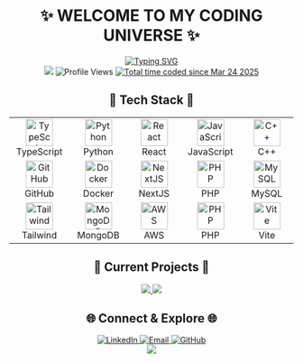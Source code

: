 # <div align="center">✨ WELCOME TO MY CODING UNIVERSE ✨</div>

<div align="center">
  <a href="https://github.com/MikaStiebitz">
    <img src="https://readme-typing-svg.herokuapp.com?font=Fira+Code&size=30&duration=3000&pause=1000&color=F724A9&center=true&vCenter=true&random=false&width=600&height=100&lines=Full-Stack+Developer;Creative+Problem+Solver;Open+Source+Enthusiast;Always+Learning;Rust+Explorer;3D+Printing+Fan" alt="Typing SVG" />
  </a>
</div>

<div align="center">
  <img src="https://custom-icon-badges.demolab.com/badge/Currently-Online-brightgreen?style=for-the-badge&logo=broadcast-tower&logoColor=white"/>
  <img src="https://komarev.com/ghpvc/?username=MikaStiebitz&style=for-the-badge&color=blueviolet" alt="Profile Views"/>
  <a href="https://wakatime.com/@1722166e-293b-46d0-8ece-a536ce873518"><img src="https://wakatime.com/badge/user/1722166e-293b-46d0-8ece-a536ce873518.svg" alt="Total time coded since Mar 24 2025" /></a>
</div>

## <div align="center">🧩 Tech Stack 🧩</div>

<div align="center">
  <table>
    <tr>
      <td align="center" width="96">
        <img src="https://techstack-generator.vercel.app/ts-icon.svg" alt="TypeScript" width="48" height="48" />
        <br>TypeScript
      </td>
      <td align="center" width="96">
        <img src="https://techstack-generator.vercel.app/python-icon.svg" alt="Python" width="48" height="48" />
        <br>Python
      </td>
      <td align="center" width="96">
        <img src="https://techstack-generator.vercel.app/react-icon.svg" alt="React" width="48" height="48" />
        <br>React
      </td>
      <td align="center" width="96">
        <img src="https://techstack-generator.vercel.app/js-icon.svg" alt="JavaScript" width="48" height="48" />
        <br>JavaScript
      </td>
      <td align="center" width="96">
        <img src="https://techstack-generator.vercel.app/cpp-icon.svg" alt="C++" width="48" height="48" />
        <br>C++
      </td>
    </tr>
    <tr>
      <td align="center" width="96">
        <img src="https://techstack-generator.vercel.app/github-icon.svg" alt="GitHub" width="48" height="48" />
        <br>GitHub
      </td>
      <td align="center" width="96">
        <img src="https://techstack-generator.vercel.app/docker-icon.svg" alt="Docker" width="48" height="48" />
        <br>Docker
      </td>
      <td align="center" width="96">
        <img src="https://skillicons.dev/icons?i=nextjs" alt="NextJS" width="48" height="48" />
        <br>NextJS
      </td>
      <td align="center" width="96">
        <img src="https://skillicons.dev/icons?i=php" alt="PHP" width="48" height="48" />
        <br>PHP
      </td>
      <td align="center" width="96">
        <img src="https://techstack-generator.vercel.app/mysql-icon.svg" alt="MySQL" width="48" height="48" />
        <br>MySQL
      </td>
    </tr>
    <tr>
      <td align="center" width="96">
        <img src="https://skillicons.dev/icons?i=tailwind" alt="Tailwind" width="48" height="48" />
        <br>Tailwind
      </td>
      <td align="center" width="96">
        <img src="https://skillicons.dev/icons?i=mongodb" alt="MongoDB" width="48" height="48" />
        <br>MongoDB
      </td>
      <td align="center" width="96">
        <img src="https://skillicons.dev/icons?i=aws" alt="AWS" width="48" height="48" />
        <br>AWS
      </td>
      <td align="center" width="96">
        <img src="https://skillicons.dev/icons?i=php" alt="PHP" width="48" height="48" />
        <br>PHP
      </td>
      <td align="center" width="96">
        <img src="https://skillicons.dev/icons?i=vite" alt="Vite" width="48" height="48" />
        <br>Vite
      </td>
    </tr>
  </table>
</div>

## <div align="center">🔭 Current Projects 🔭</div>

<div align="center">
  <a href="https://github.com/MikaStiebitz/React-Modern-Gantt">
    <img src="https://github-readme-stats.vercel.app/api/pin/?username=MikaStiebitz&repo=React-Modern-Gantt&theme=radical&hide_border=true" />
  </a>
  <a href="https://github.com/MikaStiebitz/Git-Gud">
    <img src="https://github-readme-stats.vercel.app/api/pin/?username=MikaStiebitz&repo=Git-Gud&theme=radical&hide_border=true" />
  </a>
</div>

## <div align="center">🌐 Connect & Explore 🌐</div>

<div align="center">
  <a href="https://linkedin.com/in/mika-stiebitz">
    <img src="https://img.shields.io/badge/LinkedIn-0077B5?style=for-the-badge&logo=linkedin&logoColor=white" alt="LinkedIn"/>
  </a>
  <a href="mailto:mika.stiebitz@gmail.com">
    <img src="https://img.shields.io/badge/Email-D14836?style=for-the-badge&logo=gmail&logoColor=white" alt="Email"/>
  </a>
  <a href="https://github.com/MikaStiebitz">
    <img src="https://img.shields.io/badge/GitHub-100000?style=for-the-badge&logo=github&logoColor=white" alt="GitHub"/>
  </a>
</div>

<div align="center">
  <a href="#top">
    <img src="https://custom-icon-badges.demolab.com/badge/-⬆️_Back_to_Top-purple?style=for-the-badge&logoColor=white"/>
  </a>
</div>
